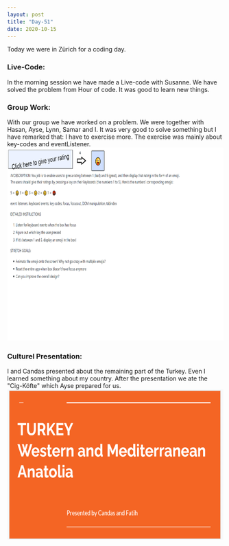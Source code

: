 ```yaml
---
layout: post
title: "Day-51"
date: 2020-10-15
---
```

Today we were in Zürich for a coding day. 


<h3>Live-Code:</h3>
In the morning session we have made a Live-code with Susanne. We have solved the problem from Hour of code. It was good to  learn new things.


<h3> Group Work: </h3>
With our group we have worked on a problem. We were together with Hasan, Ayse, Lynn, Samar and I. It was very good to solve something but I have remarked that: I have to exercise more. The exercise was mainly about key-codes and eventListener.

<img src="/Images/challenge51.png" alt="day51Coding" height="450">


<h3> Culturel Presentation: </h3>
I and Candas presented about the remaining part of the Turkey. Even I learned something about my country. After the presentation we ate the "Cig-Köfte" which Ayse prepared for us.

<img src="/Images/social51.png" alt="day51Social" height="350">
